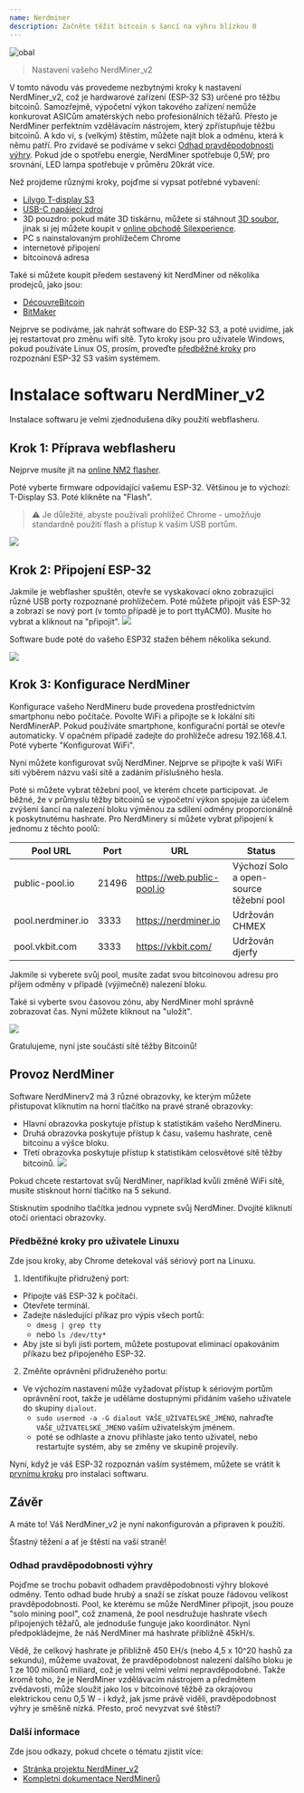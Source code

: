 ```yaml
---
name: Nerdminer
description: Začněte těžit bitcoin s šancí na výhru blízkou 0
---
```


![obal](assets/cover.webp)

> Nastavení vašeho NerdMiner_v2

V tomto návodu vás provedeme nezbytnými kroky k nastavení NerdMiner_v2, což je hardwarové zařízení (ESP-32 S3) určené pro těžbu bitcoinů.
Samozřejmě, výpočetní výkon takového zařízení nemůže konkurovat ASICům amatérských nebo profesionálních těžařů. Přesto je NerdMiner perfektním vzdělávacím nástrojem, který zpřístupňuje těžbu bitcoinů. A kdo ví, s (velkým) štěstím, můžete najít blok a odměnu, která k němu patří. Pro zvídavé se podíváme v sekci [Odhad pravděpodobnosti výhry](#estimation-de-la-probabilite-de-gain). Pokud jde o spotřebu energie, NerdMiner spotřebuje 0,5W; pro srovnání, LED lampa spotřebuje v průměru 20krát více.

Než projdeme různými kroky, pojďme si vypsat potřebné vybavení:

- [Lilygo T-display S3](https://lilygo.cc/products/t-display-s3)
- [USB-C napájecí zdroj](https://amzn.eu/d/gIOot90)
- 3D pouzdro: pokud máte 3D tiskárnu, můžete si stáhnout [3D soubor](https://www.printables.com/model/501547-nerdminer-v2-click-case-w-buttons), jinak si jej můžete koupit v [online obchodě Silexperience](https://silexperience.company.site/NerdMiner_V2-p544379757).
- PC s nainstalovaným prohlížečem Chrome
- internetové připojení
- bitcoinová adresa

Také si můžete koupit předem sestavený kit NerdMiner od několika prodejců, jako jsou:

- [DécouvreBitcoin](https://shop.decouvrebitcoin.com/products/nerd-miner?_pos=1&_psq=nerd&_ss=e&_v=1.0)
- [BitMaker](https://bitronics.store/shop/)

Nejprve se podíváme, jak nahrát software do ESP-32 S3, a poté uvidíme, jak jej restartovat pro změnu wifi sítě. Tyto kroky jsou pro uživatele Windows, pokud používáte Linux OS, prosím, proveďte [předběžné kroky](#etapes-preliminaires-pour-utilisateurs-linux) pro rozpoznání ESP-32 S3 vaším systémem.

# Instalace softwaru NerdMiner_v2

Instalace softwaru je velmi zjednodušena díky použití webflasheru.

## Krok 1: Příprava webflasheru

Nejprve musíte jít na [online NM2 flasher](https://bitmaker-hub.github.io/diyflasher/).

Poté vyberte firmware odpovídající vašemu ESP-32. Většinou je to výchozí: T-Display S3. Poté klikněte na "Flash".

> ⚠️ Je důležité, abyste používali prohlížeč Chrome - umožňuje standardně použití flash a přístup k vašim USB portům.

![](assets/webflasher.webp)

## Krok 2: Připojení ESP-32

Jakmile je webflasher spuštěn, otevře se vyskakovací okno zobrazující různé USB porty rozpoznané prohlížečem.
Poté můžete připojit váš ESP-32 a zobrazí se nový port (v tomto případě je to port ttyACM0). Musíte ho vybrat a kliknout na "připojit".
![](assets/flasher-port-serial.webp)

Software bude poté do vašeho ESP32 stažen během několika sekund.

![](assets/NM2-sucessfully-installed.webp)

## Krok 3: Konfigurace NerdMiner

Konfigurace vašeho NerdMineru bude provedena prostřednictvím smartphonu nebo počítače.
Povolte WiFi a připojte se k lokální síti NerdMinerAP. Pokud používáte smartphone, konfigurační portál se otevře automaticky. V opačném případě zadejte do prohlížeče adresu 192.168.4.1.
Poté vyberte "Konfigurovat WiFi".

Nyní můžete konfigurovat svůj NerdMiner.
Nejprve se připojte k vaší WiFi síti výběrem názvu vaší sítě a zadáním příslušného hesla.

Poté si můžete vybrat těžební pool, ve kterém chcete participovat. Je běžné, že v průmyslu těžby bitcoinů se výpočetní výkon spojuje za účelem zvýšení šancí na nalezení bloku výměnou za sdílení odměny proporcionálně k poskytnutému hashrate.
Pro NerdMinery si můžete vybrat připojení k jednomu z těchto poolů:

| Pool URL          | Port  | URL                        | Status                                   |
| ----------------- | ----- | -------------------------- | ---------------------------------------- |
| public-pool.io    | 21496 | https://web.public-pool.io | Výchozí Solo a open-source těžební pool  |
| pool.nerdminer.io | 3333  | https://nerdminer.io       | Udržován CHMEX                           |
| pool.vkbit.com    | 3333  | https://vkbit.com/         | Udržován djerfy                          |

Jakmile si vyberete svůj pool, musíte zadat svou bitcoinovou adresu pro příjem odměny v případě (výjimečně) nalezení bloku.

Také si vyberte svou časovou zónu, aby NerdMiner mohl správně zobrazovat čas.
Nyní můžete kliknout na "uložit".

![](assets/wifi-configuration.webp)

Gratulujeme, nyní jste součástí sítě těžby Bitcoinů!

## Provoz NerdMiner

Software NerdMinerv2 má 3 různé obrazovky, ke kterým můžete přistupovat kliknutím na horní tlačítko na pravé straně obrazovky:

- Hlavní obrazovka poskytuje přístup k statistikám vašeho NerdMineru.
- Druhá obrazovka poskytuje přístup k času, vašemu hashrate, ceně bitcoinu a výšce bloku.
- Třetí obrazovka poskytuje přístup k statistikám celosvětové sítě těžby bitcoinů.
  ![](assets/NM2-screens.webp)

Pokud chcete restartovat svůj NerdMiner, například kvůli změně WiFi sítě, musíte stisknout horní tlačítko na 5 sekund.

Stisknutím spodního tlačítka jednou vypnete svůj NerdMiner. Dvojité kliknutí otočí orientaci obrazovky.

### Předběžné kroky pro uživatele Linuxu

Zde jsou kroky, aby Chrome detekoval váš sériový port na Linuxu.

1. Identifikujte přidružený port:

- Připojte váš ESP-32 k počítači.
- Otevřete terminál.
- Zadejte následující příkaz pro výpis všech portů:
  - `dmesg | grep tty`
  - nebo `ls /dev/tty*`
- Aby jste si byli jisti portem, můžete postupovat eliminací opakováním příkazu bez připojeného ESP-32.

2. Změňte oprávnění přidruženého portu:
- Ve výchozím nastavení může vyžadovat přístup k sériovým portům oprávnění root, takže je uděláme dostupnými přidáním vašeho uživatele do skupiny `dialout`.
  - `sudo usermod -a -G dialout VAŠE_UŽIVATELSKÉ_JMÉNO`, nahraďte `VAŠE_UŽIVATELSKÉ_JMÉNO` vaším uživatelským jménem.
  - poté se odhlaste a znovu přihlaste jako tento uživatel, nebo restartujte systém, aby se změny ve skupině projevily.

Nyní, když je váš ESP-32 rozpoznán vaším systémem, můžete se vrátit k [prvnímu kroku](#etape-1-preparation-du-webflasher) pro instalaci softwaru.

## Závěr

A máte to! Váš NerdMiner_v2 je nyní nakonfigurován a připraven k použití.

Šťastný těžení a ať je štěstí na vaší straně!

### Odhad pravděpodobnosti výhry

Pojďme se trochu pobavit odhadem pravděpodobnosti výhry blokové odměny. Tento odhad bude hrubý a snaží se získat pouze řádovou velikost pravděpodobnosti.
Pool, ke kterému se může NerdMiner připojit, jsou pouze "solo mining pool", což znamená, že pool nesdružuje hashrate všech připojených těžařů, ale jednoduše funguje jako koordinátor.
Nyní předpokládejme, že náš NerdMiner má hashrate přibližně 45kH/s.

Vědě, že celkový hashrate je přibližně 450 EH/s (nebo 4,5 x 10^20 hashů za sekundu), můžeme uvažovat, že pravděpodobnost nalezení dalšího bloku je 1 ze 100 milionů miliard, což je velmi velmi velmi nepravděpodobné. Takže kromě toho, že je NerdMiner vzdělávacím nástrojem a předmětem zvědavosti, může sloužit jako los v bitcoinové těžbě za okrajovou elektrickou cenu 0,5 W - i když, jak jsme právě viděli, pravděpodobnost výhry je směšně nízká. Přesto, proč nevyzvat své štěstí?

### Další informace

Zde jsou odkazy, pokud chcete o tématu zjistit více:

- [Stránka projektu NerdMiner_v2](http://github.com/BitMaker-hub/NerdMiner_v2)
- [Kompletní dokumentace NerdMinerů](https://docs.bitwater.ch/nerd-miner-v2/)